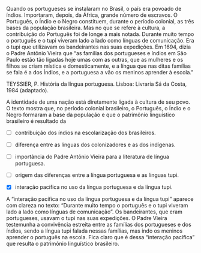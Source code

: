 

Quando os portugueses se instalaram no Brasil, o país era povoado de índios. Importaram, depois, da África, grande número de escravos. O Português, o Índio e o Negro constituem, durante o período colonial, as três bases da população brasileira. Mas no que se refere à cultura, a contribuição do Português foi de longe a mais notada. Durante muito tempo o português e o tupi viveram lado a lado como línguas de comunicação. Era o tupi que utilizavam os bandeirantes nas suas expedições. Em 1694, dizia o Padre Antônio Vieira que “as famílias dos portugueses e índios em São Paulo estão tão ligadas hoje umas com as outras, que as mulheres e os filhos se criam mística e domesticamente, e a língua que nas ditas famílias se fala é a dos Índios, e a portuguesa a vão os meninos aprender à escola.”

TEYSSIER, P. História da língua portuguesa. Lisboa: Livraria Sá da Costa, 1984 (adaptado).

A identidade de uma nação está diretamente ligada à cultura de seu povo. O texto mostra que, no período colonial brasileiro, o Português, o Índio e o Negro formaram a base da população e que o patrimônio linguístico brasileiro é resultado da



- [ ] contribuição dos índios na escolarização dos brasileiros.
- [ ] diferença entre as línguas dos colonizadores e as dos indígenas.
- [ ] importância do Padre Antônio Vieira para a literatura de língua portuguesa.
- [ ] origem das diferenças entre a língua portuguesa e as línguas tupi.
- [x] interação pacífica no uso da língua portuguesa e da língua tupi.


A “interação pacífica no uso da língua portuguesa e da língua tupi” aparece com clareza no texto: “Durante muito tempo o português e o tupi viveram lado a lado como línguas de comunicação”. Os bandeirantes, que eram portugueses, usavam o tupi nas suas expedições. O Padre Vieira testemunha a convivência estreita entre as famílias dos portugueses e dos índios, sendo a língua tupi falada nessas famílias, mas indo os meninos aprender o português na escola. Fica claro que é dessa “interação pacífica” que resulta o patrimônio linguístico brasileiro.
